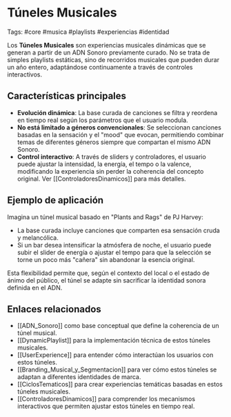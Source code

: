 # Túneles Musicales
Tags: #core #musica #playlists #experiencias #identidad

Los **Túneles Musicales** son experiencias musicales dinámicas que se generan a partir de un ADN Sonoro previamente curado. No se trata de simples playlists estáticas, sino de recorridos musicales que pueden durar un año entero, adaptándose continuamente a través de controles interactivos.

## Características principales

- **Evolución dinámica**: La base curada de canciones se filtra y reordena en tiempo real según los parámetros que el usuario modula.
- **No está limitado a géneros convencionales**: Se seleccionan canciones basadas en la sensación y el "mood" que evocan, permitiendo combinar temas de diferentes géneros siempre que compartan el mismo ADN Sonoro.
- **Control interactivo**: A través de sliders y controladores, el usuario puede ajustar la intensidad, la energía, el tempo o la valence, modificando la experiencia sin perder la coherencia del concepto original. Ver [[ControladoresDinamicos]] para más detalles.

## Ejemplo de aplicación

Imagina un túnel musical basado en "Plants and Rags" de PJ Harvey:
- La base curada incluye canciones que comparten esa sensación cruda y melancólica.
- Si un bar desea intensificar la atmósfera de noche, el usuario puede subir el slider de energía o ajustar el tempo para que la selección se torne un poco más "cañera" sin abandonar la esencia original.
  
Esta flexibilidad permite que, según el contexto del local o el estado de ánimo del público, el túnel se adapte sin sacrificar la identidad sonora definida en el ADN.

## Enlaces relacionados
- [[ADN_Sonoro]] como base conceptual que define la coherencia de un túnel musical.
- [[DynamicPlaylist]] para la implementación técnica de estos túneles musicales.
- [[UserExperience]] para entender cómo interactúan los usuarios con estos túneles.
- [[Branding_Musical_y_Segmentacion]] para ver cómo estos túneles se adaptan a diferentes identidades de marca.
- [[CiclosTematicos]] para crear experiencias temáticas basadas en estos túneles musicales.
- [[ControladoresDinamicos]] para comprender los mecanismos interactivos que permiten ajustar estos túneles en tiempo real. 